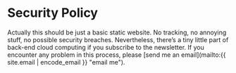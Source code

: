 # Security Policy

Actually this should be just a basic static website. No tracking, no annoying stuff, no possible security breaches. Nevertheless, there’s a tiny little part of back-end cloud computing if you subscribe to the newsletter. If you encounter any problem in this process, please [send me an email](mailto:{{ site.email | encode_email }} "email me").